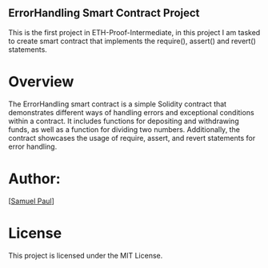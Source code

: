 ## ErrorHandling Smart Contract Project

This is the first project in ETH-Proof-Intermediate, in this project I am tasked to create smart contract that implements the require(), assert() and revert() statements.
# Overview

The ErrorHandling smart contract is a simple Solidity contract that demonstrates different ways of handling errors and exceptional conditions within a contract. It includes functions for depositing and withdrawing funds, as well as a function for dividing two numbers. Additionally, the contract showcases the usage of require, assert, and revert statements for error handling.
# Author:
[[Samuel Paul](https://github.com/samuepaul)] 

# License
This project is licensed under the MIT License.
